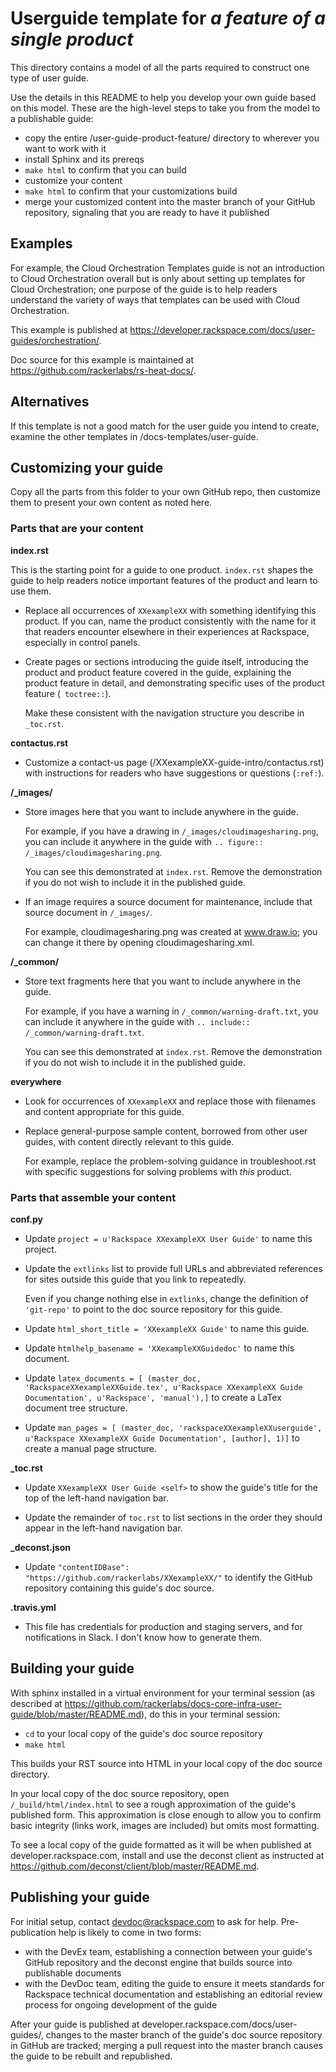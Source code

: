 Userguide template for *a feature of a single product*
======================================================
This directory contains a model of all the parts required
to construct one type of user guide.

Use the details in this README to help you develop your own guide
based on this model.
These are the high-level steps to take you from the model
to a publishable guide:

- copy the entire /user-guide-product-feature/ directory
  to wherever you want to work with it
- install Sphinx and its prereqs
- ``make html`` to confirm that you can build
- customize your content
- ``make html`` to confirm that your customizations build
- merge your customized content into the master branch of your GitHub repository,
  signaling that you are ready to have it published

Examples
--------
For example, the Cloud Orchestration Templates guide
is not an introduction to Cloud Orchestration overall
but is only about
setting up templates for Cloud Orchestration;
one purpose of the guide is to help readers understand
the variety of ways that templates can be used with Cloud Orchestration.

This example is published at
https://developer.rackspace.com/docs/user-guides/orchestration/.

Doc source for this example is maintained at
https://github.com/rackerlabs/rs-heat-docs/.

Alternatives
------------
If this template is not a good match for the user guide you intend to create,
examine the other templates in /docs-templates/user-guide.

Customizing your guide
----------------------
Copy all the parts from this folder to your own GitHub repo,
then customize them to present your own content as noted here.

### Parts that are your content

**index.rst**

This is the starting point for a guide to
one product.
``index.rst`` shapes the guide
to help readers notice
important features of the product and learn to use them.

- Replace all occurrences of ``XXexampleXX``
  with something identifying this
  product.
  If you can, name the product consistently with the name for it that
  readers encounter elsewhere in their experiences at Rackspace,
  especially in control panels.

- Create pages or sections
  introducing the guide itself,
  introducing the product and product feature covered in the guide,
  explaining the product feature in detail,
  and demonstrating specific uses of the product feature (`` toctree::``).

  Make these consistent with the navigation structure you describe
  in ``_toc.rst``.

**contactus.rst**

- Customize a contact-us page (/XXexampleXX-guide-intro/contactus.rst)
  with instructions for readers
  who have suggestions or questions (``:ref:``).  

**/_images/**

- Store images here that you want to include anywhere
  in the guide.

  For example, if you have a drawing in ``/_images/cloudimagesharing.png``,
  you can include it anywhere in the guide with
  ``.. figure:: /_images/cloudimagesharing.png``.

  You can see this demonstrated at ``index.rst``.
  Remove the demonstration if you do not wish to include it in
  the published guide.

- If an image requires a source document for maintenance,
  include that source document in ``/_images/``.

  For example, cloudimagesharing.png was created at www.draw.io;
  you can change it there by opening cloudimagesharing.xml.

**/_common/**

- Store text fragments here that you want to include anywhere
  in the guide.

  For example, if you have a warning in ``/_common/warning-draft.txt``,
  you can include it anywhere in the guide with
  ``.. include:: /_common/warning-draft.txt``.

  You can see this demonstrated at ``index.rst``.
  Remove the demonstration if you do not wish to include it in
  the published guide.

**everywhere**

- Look for occurrences of ``XXexampleXX`` and replace those with
  filenames and content
  appropriate for this guide.

- Replace general-purpose sample content,
  borrowed from other user guides, with content
  directly relevant to this guide.

  For example, replace the problem-solving guidance in troubleshoot.rst
  with specific suggestions for solving problems with *this* product.

### Parts that assemble your content

**conf.py**

- Update ``project = u'Rackspace XXexampleXX User Guide'`` to name this project.

- Update the ``extlinks`` list to provide full URLs and abbreviated references for
  sites outside this guide that you link to repeatedly.

  Even if you change nothing else in ``extlinks``,
  change the definition of ``'git-repo'``
  to point to the doc source repository for this guide.

- Update ``html_short_title = 'XXexampleXX Guide'`` to name this guide.

- Update ``htmlhelp_basename = 'XXexampleXXGuidedoc'`` to name this document.

- Update ``latex_documents = [
  (master_doc, 'RackspaceXXexampleXXGuide.tex',
  u'Rackspace XXexampleXX Guide Documentation',
  u'Rackspace', 'manual'),]`` to create a LaTex document tree structure.

- Update ``man_pages = [
    (master_doc, 'rackspaceXXexampleXXuserguide', u'Rackspace XXexampleXX Guide Documentation',
    [author], 1)]`` to create a manual page structure.

**_toc.rst**

- Update ``XXexampleXX User Guide <self>`` to show the guide's title for the
  top of the left-hand navigation bar.

- Update the remainder of ``toc.rst`` to list sections in the order they should
  appear in the left-hand navigation bar.

**_deconst.json**

- Update ``"contentIDBase": "https://github.com/rackerlabs/XXexampleXX/"``
  to identify the GitHub repository containing this guide's doc source.

**.travis.yml**

- This file has credentials for production and staging servers,
  and for notifications in Slack.
  I don't know how to generate them.

Building your guide
-------------------
With sphinx installed in a virtual environment for your terminal session
(as described at
https://github.com/rackerlabs/docs-core-infra-user-guide/blob/master/README.md),
do this in your terminal session:

- ``cd`` to your local copy of the guide's doc source repository
- ``make html``

This builds your RST source into HTML in your local copy of the doc
source directory.

In your local copy of the doc source repository,
open ``/_build/html/index.html`` to see a rough approximation of the guide's
published form. This approximation is close enough to allow you to confirm basic
integrity (links work, images are included) but omits most formatting.

To see a local copy of the guide formatted as it will be
when published at developer.rackspace.com, install and use the deconst client
as instructed at https://github.com/deconst/client/blob/master/README.md.

Publishing your guide
---------------------
For initial setup, contact devdoc@rackspace.com to ask for help.
Pre-publication help is likely to come in two forms:
- with the DevEx team, establishing a connection between your guide's
  GitHub repository
  and the deconst engine that builds source into publishable documents
- with the DevDoc team, editing the guide to ensure it meets standards for
  Rackspace technical documentation and establishing an editorial review process
  for ongoing development of the guide

After your guide is published at developer.rackspace.com/docs/user-guides/,
changes to the master branch of the guide's doc source repository in GitHub
are tracked; merging a pull request into the master branch
causes the guide to be rebuilt and republished.
